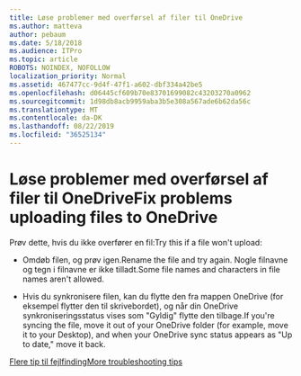 ```yaml
---
title: Løse problemer med overførsel af filer til OneDrive
ms.author: matteva
author: pebaum
ms.date: 5/18/2018
ms.audience: ITPro
ms.topic: article
ROBOTS: NOINDEX, NOFOLLOW
localization_priority: Normal
ms.assetid: 467477cc-9d4f-47f1-a602-dbf334a42be5
ms.openlocfilehash: d06445cf609b70e83701699082c43203270a0962
ms.sourcegitcommit: 1d98db8acb9959aba3b5e308a567ade6b62da56c
ms.translationtype: MT
ms.contentlocale: da-DK
ms.lasthandoff: 08/22/2019
ms.locfileid: "36525134"
---
```

# <a name="fix-problems-uploading-files-to-onedrive"></a><span data-ttu-id="dca05-102">Løse problemer med overførsel af filer til OneDrive</span><span class="sxs-lookup"><span data-stu-id="dca05-102">Fix problems uploading files to OneDrive</span></span>

<span data-ttu-id="dca05-103">Prøv dette, hvis du ikke overfører en fil:</span><span class="sxs-lookup"><span data-stu-id="dca05-103">Try this if a file won't upload:</span></span>
  
- <span data-ttu-id="dca05-104">Omdøb filen, og prøv igen.</span><span class="sxs-lookup"><span data-stu-id="dca05-104">Rename the file and try again.</span></span> <span data-ttu-id="dca05-105">Nogle filnavne og tegn i filnavne er ikke tilladt.</span><span class="sxs-lookup"><span data-stu-id="dca05-105">Some file names and characters in file names aren't allowed.</span></span> 
    
- <span data-ttu-id="dca05-106">Hvis du synkronisere filen, kan du flytte den fra mappen OneDrive (for eksempel flytter den til skrivebordet), og når din OneDrive synkroniseringsstatus vises som "Gyldig" flytte den tilbage.</span><span class="sxs-lookup"><span data-stu-id="dca05-106">If you're syncing the file, move it out of your OneDrive folder (for example, move it to your Desktop), and when your OneDrive sync status appears as "Up to date," move it back.</span></span> 
    
[<span data-ttu-id="dca05-107">Flere tip til fejlfinding</span><span class="sxs-lookup"><span data-stu-id="dca05-107">More troubleshooting tips</span></span>](https://go.microsoft.com/fwlink/?linkid=873155)
  

